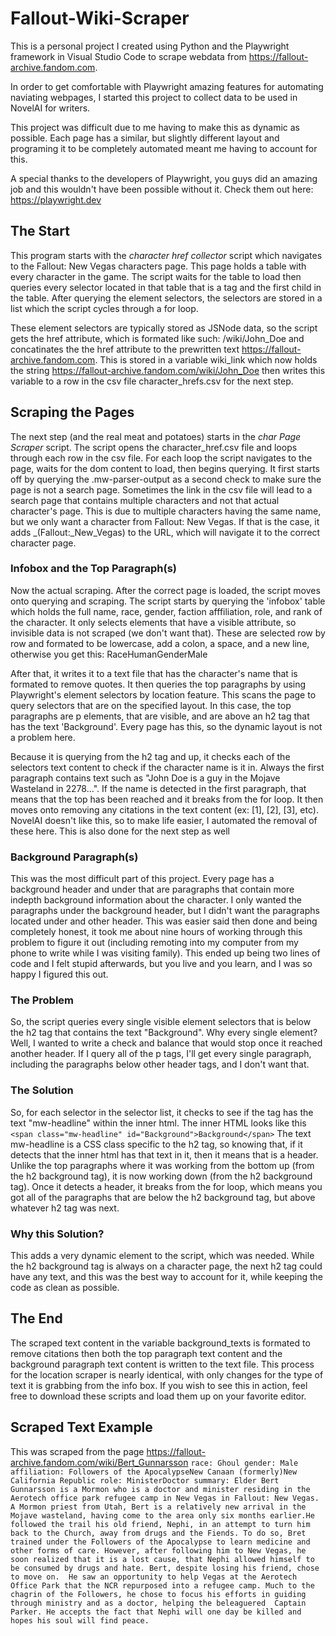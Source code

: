 # Fallout-Wiki-Scraper
This is a personal project I created using Python and the Playwright framework in Visual Studio Code to scrape webdata from https://fallout-archive.fandom.com.

In order to get comfortable with Playwright amazing features for automating naviating webpages, I started this project to collect data to be used in NovelAI for writers.

This project was difficult due to me having to make this as dynamic as possible. Each page has a similar, but slightly different layout and programing it to be completely automated meant me having to account for this.

A special thanks to the developers of Playwright, you guys did an amazing job and this wouldn't have been possible without it. Check them out here: https://playwright.dev

## The Start
This program starts with the *character href collector* script which navigates to the Fallout: New Vegas characters page. This page holds a table with every character in the game. The script waits for the table to load then queries every selector located in that table that is a tag and the first child in the table. After querying the element selectors, the selectors are stored in a list which the script cycles through a for loop.

These element selectors are typically stored as JSNode data, so the script gets the href attribute, which is formated like such: /wiki/John_Doe and concatinates the the href attribute to the prewritten text https://fallout-archive.fandom.com. This is stored in a variable wiki_link which now holds the string https://fallout-archive.fandom.com/wiki/John_Doe then writes this variable to a row in the csv file character_hrefs.csv for the next step.

## Scraping the Pages
The next step (and the real meat and potatoes) starts in the *char Page Scraper* script. The script opens the character_href.csv file and loops through each row in the csv file. For each loop the script navigates to the page, waits for the dom content to load, then begins querying. It first starts off by querying the .mw-parser-output as a second check to make sure the page is not a search page. Sometimes the link in the csv file will lead to a search page that contains multiple characters and not that actual character's page. This is due to multiple characters having the same name, but we only want a character from Fallout: New Vegas. If that is the case, it adds _(Fallout:_New_Vegas) to the URL, which will navigate it to the correct character page.

### Infobox and the Top Paragraph(s)

Now the actual scraping. After the correct page is loaded, the script moves onto querying and scraping. The script starts by querying the 'infobox' table which holds the  full name, race, gender, faction afffiliation, role, and rank of the character. It only selects elements that have a visible attribute, so invisible data is not scraped (we don't want that). These are selected row by row and formated to be lowercase, add a colon, a space, and a new line, otherwise you get this: RaceHumanGenderMale

After that, it writes it to a text file that has the character's name that is formated to remove quotes. It then queries the top paragraphs by using Playwright's element selectors by location feature. This scans the page to query selectors that are on the specified layout. In this case, the top paragraphs are p elements, that are visible, and are above an h2 tag that has the text 'Background'. Every page has this, so the dynamic layout is not a problem here.

Because it is querying from the h2 tag and up, it checks each of the selectors text content to check if the character name is it in. Always the first paragraph contains text such as "John Doe is a guy in the Mojave Wasteland in 2278...". If the name is detected in the first paragraph, that means that the top has been reached and it breaks from the for loop. It then moves onto removing any citations in the text content (ex: [1], [2], [3], etc). NovelAI doesn't like this, so to make life easier, I automated the removal of these here. This is also done for the next step as well

### Background Paragraph(s)

This was the most difficult part of this project. Every page has a background header and under that are paragraphs that contain more indepth background information about the character. I only wanted the paragraphs under the background header, but I didn't want the paragraphs located under and other header. This was easier said then done and being completely honest, it took me about nine hours of working through this problem to figure it out (including remoting into my computer from my phone to write while I was visiting family). This ended up being two lines of code and I felt stupid afterwards, but you live and you learn, and I was so happy I figured this out.

### The Problem

So, the script queries every single visible element selectors that is below the h2 tag that contains the text "Background". Why every single element? Well, I wanted to write a check and balance that would stop once it reached another header. If I query all of the p tags, I'll get every single paragraph, including the paragraphs below other header tags, and I don't want that.

### The Solution

So, for each selector in the selector list, it checks to see if the tag has the text "mw-headline" within the inner html. The inner HTML looks like this `<span class="mw-headline" id="Background">Background</span>`
The text mw-headline is a CSS class specific to the h2 tag, so knowing that, if it detects that the inner html has that text in it, then it means that is a header. Unlike the top paragraphs where it was working from the bottom up (from the h2 background tag), it is now working down (from the h2 background tag). Once it detects a header, it breaks from the for loop, which means you got all of the paragraphs that are below the h2 background tag, but above whatever h2 tag was next.

### Why this Solution?
This adds a very dynamic element to the script, which was needed. While the h2 background tag is always on a character page, the next h2 tag could have any text, and this was the best way to account for it, while keeping the code as clean as possible.

## The End
The scraped text content in the variable background_texts is formated to remove citations then both the top paragraph text content and the background paragraph text content is written to the text file. This process for the location scraper is nearly identical, with only changes for the type of text it is grabbing from the info box. If you wish to see this in action, feel free to download these scripts and load them up on your favorite editor.

## Scraped Text Example
This was scraped from the page https://fallout-archive.fandom.com/wiki/Bert_Gunnarsson
``race: Ghoul
gender: Male
affiliation: Followers of the ApocalypseNew Canaan (formerly)New California Republic
role: MinisterDoctor
summary: Elder Bert Gunnarsson is a Mormon who is a doctor and minister residing in the Aerotech office park refugee camp in New Vegas in Fallout: New Vegas.
 A Mormon priest from Utah, Bert is a relatively new arrival in the Mojave wasteland, having come to the area only six months earlier.He followed the trail his old friend, Nephi, in an attempt to turn him back to the Church, away from drugs and the Fiends. To do so, Bret trained under the Followers of the Apocalypse to learn medicine and other forms of care. However, after following him to New Vegas, he soon realized that it is a lost cause, that Nephi allowed himself to be consumed by drugs and hate.
Bert, despite losing his friend, chose to move on.  He saw an opportunity to help Vegas at the Aerotech Office Park that the NCR repurposed into a refugee camp. Much to the chagrin of the Followers, he chose to focus his efforts in guiding through ministry and as a doctor, helping the beleaguered  Captain Parker. He accepts the fact that Nephi will one day be killed and hopes his soul will find peace.``

